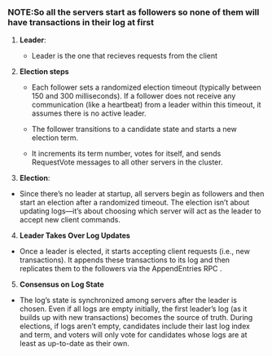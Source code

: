 ### NOTE:So all the servers start as followers so none of them will have transactions in their log at first

1. **Leader**:
   - Leader is the one that recieves requests from the client

2. **Election steps**

   - Each follower sets a randomized election timeout (typically between 150 and 300 milliseconds).
      If a follower does not receive any communication (like a heartbeat) from a leader within this timeout, it assumes there is no active leader.

   - The follower transitions to a candidate state and starts a new election term.
   -  It increments its term number, votes for itself, and sends RequestVote messages to all other servers in the       cluster.


3. **Election**:
- Since there’s no leader at startup, all servers begin as followers and then start an election after a randomized timeout. The election isn’t about updating logs—it’s about choosing which server will act as the leader to accept new client commands.

4. **Leader Takes Over Log Updates**
- Once a leader is elected, it starts accepting client requests (i.e., new transactions). It appends these transactions to its log and then replicates them to the followers via the AppendEntries RPC .

5. **Consensus on Log State**
- The log’s state is synchronized among servers after the leader is chosen. Even if all logs are empty initially, the first leader’s log (as it builds up with new transactions) becomes the source of truth. During elections, if logs aren’t empty, candidates include their last log index and term, and voters will only vote for candidates whose logs are at least as up-to-date as their own.
